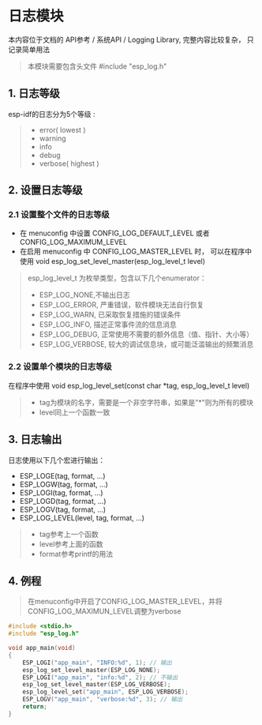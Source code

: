 # 日志模块
本内容位于文档的 API参考 / 系统API / Logging Library, 完整内容比较复杂， 只记录简单用法
> 本模块需要包含头文件 #include "esp_log.h"

## 1. 日志等级
esp-idf的日志分为5个等级 :
> * error( lowest )
> * warning
> * info
> * debug
> * verbose( highest )

## 2. 设置日志等级
### 2.1 设置整个文件的日志等级
* 在 menuconfig 中设置 CONFIG_LOG_DEFAULT_LEVEL 或者 CONFIG_LOG_MAXIMUM_LEVEL
* 在启用 menuconfig 中 CONFIG_LOG_MASTER_LEVEL 时， 可以在程序中使用 void esp_log_set_level_master(esp_log_level_t level)
> esp_log_level_t 为枚举类型，包含以下几个enumerator：
> * ESP_LOG_NONE,不输出日志
> * ESP_LOG_ERROR, 严重错误，软件模块无法自行恢复
> * ESP_LOG_WARN, 已采取恢复措施的错误条件
> * ESP_LOG_INFO, 描述正常事件流的信息消息
> * ESP_LOG_DEBUG, 正常使用不需要的额外信息（值、指针、大小等）
> * ESP_LOG_VERBOSE, 较大的调试信息块，或可能泛滥输出的频繁消息

### 2.2 设置单个模块的日志等级
在程序中使用 void esp_log_level_set(const char *tag, esp_log_level_t level)
> * tag为模块的名字，需要是一个非空字符串，如果是"*"则为所有的模块
> * level同上一个函数一致

## 3. 日志输出
日志使用以下几个宏进行输出：
* ESP_LOGE(tag, format, ...)
* ESP_LOGW(tag, format, ...)
* ESP_LOGI(tag, format, ...)
* ESP_LOGD(tag, format, ...)
* ESP_LOGV(tag, format, ...)
* ESP_LOG_LEVEL(level, tag, format, ...)
> * tag参考上一个函数
> * level参考上面的函数
> * format参考printf的用法

## 4. 例程
> 在menuconfig中开启了CONFIG_LOG_MASTER_LEVEL，并将CONFIG_LOG_MAXIMUN_LEVEL调整为verbose
```c
#include <stdio.h>
#include "esp_log.h"

void app_main(void)
{
    ESP_LOGI("app_main", "INFO:%d", 1); // 输出
    esp_log_set_level_master(ESP_LOG_NONE);
    ESP_LOGI("app_main", "info:%d", 2); // 不输出
    esp_log_set_level_master(ESP_LOG_VERBOSE);
    esp_log_level_set("app_main", ESP_LOG_VERBOSE);
    ESP_LOGV("app_main", "verbose:%d", 3); // 输出
    return;
}
```